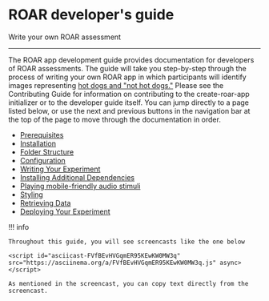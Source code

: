 # ROAR developer's guide

Write your own ROAR assessment

---

The ROAR app development guide provides documentation for developers of ROAR assessments.
The guide will take you step-by-step through the process of writing your own ROAR app in which participants will identify images representing [hot dogs and "not hot dogs."](https://towardsdatascience.com/hot-dog-or-not-hot-dog-ab9d67f20674)
Please see the Contributing Guide for information on contributing to the create-roar-app initializer or to the developer guide itself.
You can jump directly to a page listed below, or use the next and previous buttons in the navigation bar at the top of the page to move through the documentation in order.

- [Prerequisites](prerequisites.md)
- [Installation](installation.md)
- [Folder Structure](folder-structure.md)
- [Configuration](configuration.md)
- [Writing Your Experiment](writing-your-experiment.md)
- [Installing Additional Dependencies](installing-dependencies.md)
- [Playing mobile-friendly audio stimuli](audio-stimuli.md)
- [Styling](styling.md)
- [Retrieving Data](retrieving-data.md)
- [Deploying Your Experiment](deploying-your-experiment.md)

!!! info

    Throughout this guide, you will see screencasts like the one below

    <script id="asciicast-FVfBEvHVGqmER95KEwKW0MW3q" src="https://asciinema.org/a/FVfBEvHVGqmER95KEwKW0MW3q.js" async></script>

    As mentioned in the screencast, you can copy text directly from the screencast.
